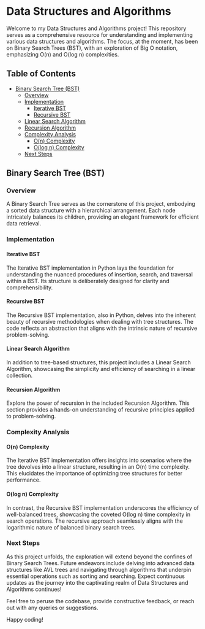 # Data Structures and Algorithms

Welcome to my Data Structures and Algorithms project! This repository serves as a comprehensive resource for understanding and implementing various data structures and algorithms. The focus, at the moment, has been on Binary Search Trees (BST), with an exploration of Big O notation, emphasizing O(n) and O(log n) complexities.

## Table of Contents

- [Binary Search Tree (BST)](#binary-search-tree-bst)
  - [Overview](#overview)
  - [Implementation](#implementation)
    - [Iterative BST](#iterative-bst)
    - [Recursive BST](#recursive-bst)
  - [Linear Search Algorithm](#linear-search-algorithm)
  - [Recursion Algorithm](#recursion-algorithm)
  - [Complexity Analysis](#complexity-analysis)
    - [O(n) Complexity](#on-complexity)
    - [O(log n) Complexity](#olog-n-complexity)
  - [Next Steps](#next-steps)

## Binary Search Tree (BST)

### Overview

A Binary Search Tree serves as the cornerstone of this project, embodying a sorted data structure with a hierarchical arrangement. Each node intricately balances its children, providing an elegant framework for efficient data retrieval.

### Implementation

#### Iterative BST

The Iterative BST implementation in Python lays the foundation for understanding the nuanced procedures of insertion, search, and traversal within a BST. Its structure is deliberately designed for clarity and comprehensibility.

#### Recursive BST

The Recursive BST implementation, also in Python, delves into the inherent beauty of recursive methodologies when dealing with tree structures. The code reflects an abstraction that aligns with the intrinsic nature of recursive problem-solving.

#### Linear Search Algorithm

In addition to tree-based structures, this project includes a Linear Search Algorithm, showcasing the simplicity and efficiency of searching in a linear collection.

#### Recursion Algorithm

Explore the power of recursion in the included Recursion Algorithm. This section provides a hands-on understanding of recursive principles applied to problem-solving.

### Complexity Analysis

#### O(n) Complexity

The Iterative BST implementation offers insights into scenarios where the tree devolves into a linear structure, resulting in an O(n) time complexity. This elucidates the importance of optimizing tree structures for better performance.

#### O(log n) Complexity

In contrast, the Recursive BST implementation underscores the efficiency of well-balanced trees, showcasing the coveted O(log n) time complexity in search operations. The recursive approach seamlessly aligns with the logarithmic nature of balanced binary search trees.

### Next Steps

As this project unfolds, the exploration will extend beyond the confines of Binary Search Trees. Future endeavors include delving into advanced data structures like AVL trees and navigating through algorithms that underpin essential operations such as sorting and searching. Expect continuous updates as the journey into the captivating realm of Data Structures and Algorithms continues!

Feel free to peruse the codebase, provide constructive feedback, or reach out with any queries or suggestions.

Happy coding!
